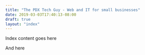 ```yaml
---
title: "The PDX Tech Guy - Web and IT for small businesses"
date: 2019-03-03T17:40:13-08:00
draft: true
layout: "index"
---
```

Index content goes here  

And here  
